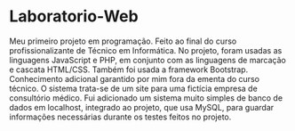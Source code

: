 # Laboratorio-Web
Meu primeiro projeto em programação. Feito ao final do curso profissionalizante de Técnico em Informática.
No projeto, foram usadas as linguagens JavaScript e PHP, em conjunto com as linguagens de marcação e cascata HTML/CSS.
Também foi usada a framework Bootstrap. Conhecimento adicional garantido por mim fora da ementa do curso técnico.
O sistema trata-se de um site para uma fictícia empresa de consultório médico.
Fui adicionado um sistema muito simples de banco de dados em localhost, integrado ao projeto, que usa MySQL, para guardar informações necessárias durante
os testes feitos no projeto.
 
